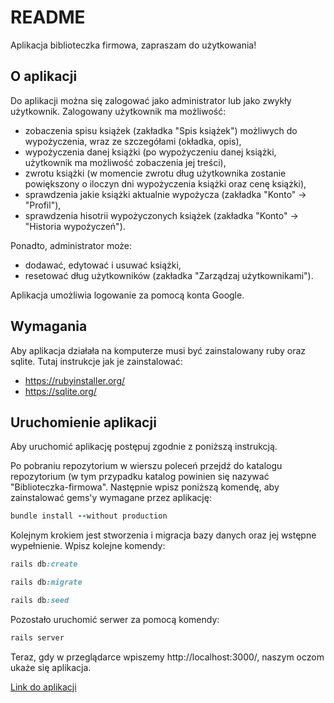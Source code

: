 # README

Aplikacja biblioteczka firmowa, zapraszam do użytkowania!

## O aplikacji
Do aplikacji można się zalogować jako administrator lub jako zwykły użytkownik.
Zalogowany użytkownik ma możliwość:
- zobaczenia spisu książek (zakładka "Spis książek") możliwych do wypożyczenia, wraz ze szczegółami (okładka, opis),
- wypożyczenia danej książki (po wypożyczeniu danej książki, użytkownik ma możliwość zobaczenia jej treści),
- zwrotu książki (w momencie zwrotu dług użytkownika zostanie powiększony o iloczyn dni wypożyczenia książki oraz cenę książki),
- sprawdzenia jakie książki aktualnie wypożycza (zakładka "Konto" -> "Profil"),
- sprawdzenia hisotrii wypożyczonych książek (zakładka "Konto" -> "Historia wypożyczeń"). 

Ponadto, administrator może:
- dodawać, edytować i usuwać książki,
- resetować dług użytkowników (zakładka "Zarządzaj użytkownikami").

Aplikacja umożliwia logowanie za pomocą konta Google.

## Wymagania
Aby aplikacja działała na komputerze musi być zainstalowany ruby oraz sqlite. 
Tutaj instrukcje jak je zainstalować:
- https://rubyinstaller.org/
- https://sqlite.org/
 
## Uruchomienie aplikacji

Aby uruchomić aplikację postępuj zgodnie z poniższą instrukcją.

Po pobraniu repozytorium w wierszu poleceń przejdź do katalogu repozytorium (w tym przypadku katalog powinien się nazywać "Biblioteczka-firmowa".
Następnie wpisz poniższą komendę, aby zainstalować gems'y wymagane przez aplikację: 
```ruby
bundle install --without production
```
Kolejnym krokiem jest stworzenia i migracja bazy danych oraz jej wstępne wypełnienie. Wpisz kolejne komendy:
```ruby
rails db:create
```
```ruby
rails db:migrate
```
```ruby
rails db:seed
```
Pozostało uruchomić serwer za pomocą komendy:
```ruby
rails server
```
Teraz, gdy w przeglądarce wpiszemy http://localhost:3000/, naszym oczom ukaże się aplikacja. 


[Link do aplikacji](https://biblioteczka-firmowa-wojtek.herokuapp.com/)

